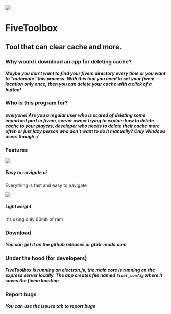 ![](https://i.imgur.com/EoOK1rE.png)
# FiveToolbox
## Tool that can clear cache and more.

### Why would i download an app for deleting cache?
##### Maybe you don't want to find your fivem directory every time or you want to "automate" this process. With this tool you need to set your fivem location only once, then you can delete your cache with a click of a button!

### Who is this program for?
##### everyone! Are you a regular user who is scared of deleting some important part in fivem, server owner trying to explain how to delete cache to your players, developer who needs to delete their cache more often or just lazy person who don't want to do it manually? Only Windows users though :/

### Features
![](https://i.imgur.com/kSSOJ9V.png)
##### Easy to navigate ui
Everything is fast and easy to navigate

![](https://i.imgur.com/wmni3sB.png)
##### Lightweight
it's using only 60mb of ram

### Download
##### You can get it on the github releases or gta5-mods.com

### Under the hood (for developers)
##### FiveToolbox is running on electron.js, the main core is running on the express server locally. The app creates file named `fivet_config` where it saves the fivem location

### Report bugs
##### You can use the issues tab to report bugs